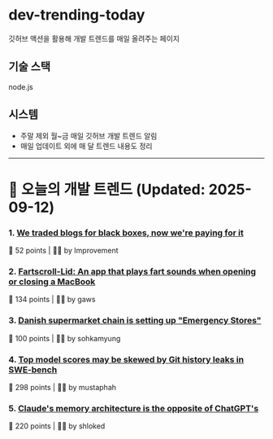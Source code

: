 # dev-trending-today
깃허브 액션을 활용해 개발 트렌드를 매일 올려주는 페이지

## 기술 스택
node.js
## 시스템
- 주말 제외 월~금 매일 깃허브 개발 트렌드 알림
- 매일 업데이트 외에 매 달 트렌드 내용도 정리
---

# 📰 오늘의 개발 트렌드 (Updated: 2025-09-12)

### 1. [We traded blogs for black boxes, now we're paying for it](https://tekhne.dev/internet-resist/)
💬 52 points | 🧑‍💻 by Improvement

### 2. [Fartscroll-Lid: An app that plays fart sounds when opening or closing a MacBook](https://github.com/iannuttall/fartscroll-lid)
💬 134 points | 🧑‍💻 by gaws

### 3. [Danish supermarket chain is setting up "Emergency Stores"](https://swiss.social/@swaldorff/115186445638788782)
💬 100 points | 🧑‍💻 by sohkamyung

### 4. [Top model scores may be skewed by Git history leaks in SWE-bench](https://github.com/SWE-bench/SWE-bench/issues/465)
💬 298 points | 🧑‍💻 by mustaphah

### 5. [Claude's memory architecture is the opposite of ChatGPT's](https://www.shloked.com/writing/claude-memory)
💬 220 points | 🧑‍💻 by shloked


